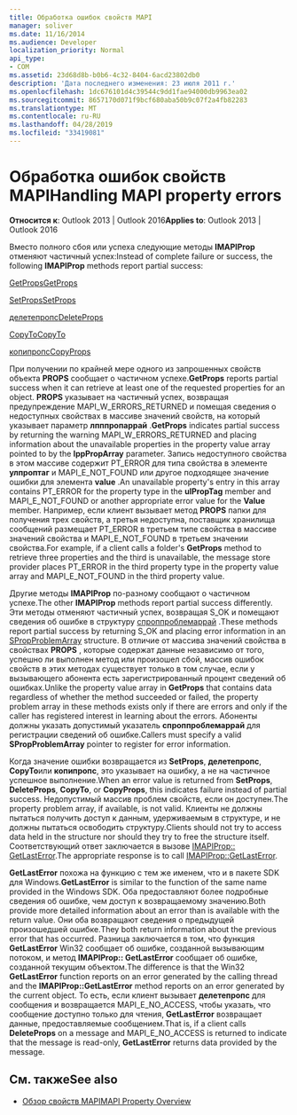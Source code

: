 ```yaml
---
title: Обработка ошибок свойств MAPI
manager: soliver
ms.date: 11/16/2014
ms.audience: Developer
localization_priority: Normal
api_type:
- COM
ms.assetid: 23d68d8b-b0b6-4c32-8404-6acd23802db0
description: 'Дата последнего изменения: 23 июля 2011 г.'
ms.openlocfilehash: 1dc676101d4c39544c9dd1fae94000db9963ea02
ms.sourcegitcommit: 8657170d071f9bcf680aba50b9c07f2a4fb82283
ms.translationtype: MT
ms.contentlocale: ru-RU
ms.lasthandoff: 04/28/2019
ms.locfileid: "33419081"
---
```

# <a name="handling-mapi-property-errors"></a><span data-ttu-id="7600d-103">Обработка ошибок свойств MAPI</span><span class="sxs-lookup"><span data-stu-id="7600d-103">Handling MAPI property errors</span></span>

<span data-ttu-id="7600d-104">**Относится к**: Outlook 2013 | Outlook 2016</span><span class="sxs-lookup"><span data-stu-id="7600d-104">**Applies to**: Outlook 2013 | Outlook 2016</span></span> 
  
<span data-ttu-id="7600d-105">Вместо полного сбоя или успеха следующие методы **IMAPIProp** отменяют частичный успех:</span><span class="sxs-lookup"><span data-stu-id="7600d-105">Instead of complete failure or success, the following **IMAPIProp** methods report partial success:</span></span> 
  
[<span data-ttu-id="7600d-106">GetProps</span><span class="sxs-lookup"><span data-stu-id="7600d-106">GetProps</span></span>](imapiprop-getprops.md)
  
[<span data-ttu-id="7600d-107">SetProps</span><span class="sxs-lookup"><span data-stu-id="7600d-107">SetProps</span></span>](imapiprop-setprops.md)
  
[<span data-ttu-id="7600d-108">делетепропс</span><span class="sxs-lookup"><span data-stu-id="7600d-108">DeleteProps</span></span>](imapiprop-deleteprops.md)
  
[<span data-ttu-id="7600d-109">CopyTo</span><span class="sxs-lookup"><span data-stu-id="7600d-109">CopyTo</span></span>](imapiprop-copyto.md)
  
[<span data-ttu-id="7600d-110">копипропс</span><span class="sxs-lookup"><span data-stu-id="7600d-110">CopyProps</span></span>](imapiprop-copyprops.md)
  
<span data-ttu-id="7600d-111">При получении по крайней мере одного из запрошенных свойств объекта **PROPS** сообщает о частичном успехе.</span><span class="sxs-lookup"><span data-stu-id="7600d-111">**GetProps** reports partial success when it can retrieve at least one of the requested properties for an object.</span></span> <span data-ttu-id="7600d-112">**PROPS** указывает на частичный успех, возвращая предупреждение MAPI_W_ERRORS_RETURNED и помещая сведения о недоступных свойствах в массиве значений свойств, на который указывает параметр **лпппропаррай** .</span><span class="sxs-lookup"><span data-stu-id="7600d-112">**GetProps** indicates partial success by returning the warning MAPI_W_ERRORS_RETURNED and placing information about the unavailable properties in the property value array pointed to by the **lppPropArray** parameter.</span></span> <span data-ttu-id="7600d-113">Запись недоступного свойства в этом массиве содержит PT_ERROR для типа свойства в элементе **улпроптаг** и MAPI_E_NOT_FOUND или другое подходящее значение ошибки для элемента **value** .</span><span class="sxs-lookup"><span data-stu-id="7600d-113">An unavailable property's entry in this array contains PT_ERROR for the property type in the **ulPropTag** member and MAPI_E_NOT_FOUND or another appropriate error value for the **Value** member.</span></span> <span data-ttu-id="7600d-114">Например, если клиент вызывает метод **PROPS** папки для получения трех свойств, а третья недоступна, поставщик хранилища сообщений размещает PT_ERROR в третьем типе свойства в массиве значений свойства и MAPI_E_NOT_FOUND в третьем значении свойства.</span><span class="sxs-lookup"><span data-stu-id="7600d-114">For example, if a client calls a folder's **GetProps** method to retrieve three properties and the third is unavailable, the message store provider places PT_ERROR in the third property type in the property value array and MAPI_E_NOT_FOUND in the third property value.</span></span> 
  
<span data-ttu-id="7600d-115">Другие методы **IMAPIProp** по-разному сообщают о частичном успехе.</span><span class="sxs-lookup"><span data-stu-id="7600d-115">The other **IMAPIProp** methods report partial success differently.</span></span> <span data-ttu-id="7600d-116">Эти методы отменяют частичный успех, возвращая S_OK и помещают сведения об ошибке в структуру [спроппроблемаррай](spropproblemarray.md) .</span><span class="sxs-lookup"><span data-stu-id="7600d-116">These methods report partial success by returning S_OK and placing error information in an [SPropProblemArray](spropproblemarray.md) structure.</span></span> <span data-ttu-id="7600d-117">В отличие от массива значений свойства в свойствах **PROPS** , которые содержат данные независимо от того, успешно ли выполнен метод или произошел сбой, массив ошибок свойств в этих методах существует только в том случае, если у вызывающего абонента есть зарегистрированный процент сведений об ошибках.</span><span class="sxs-lookup"><span data-stu-id="7600d-117">Unlike the property value array in **GetProps** that contains data regardless of whether the method succeeded or failed, the property problem array in these methods exists only if there are errors and only if the caller has registered interest in learning about the errors.</span></span> <span data-ttu-id="7600d-118">Абоненты должны указать допустимый указатель **спроппроблемаррай** для регистрации сведений об ошибке.</span><span class="sxs-lookup"><span data-stu-id="7600d-118">Callers must specify a valid **SPropProblemArray** pointer to register for error information.</span></span> 
  
<span data-ttu-id="7600d-119">Когда значение ошибки возвращается из **SetProps**, **делетепропс**, **CopyTo**или **копипропс**, это указывает на ошибку, а не на частичное успешное выполнение.</span><span class="sxs-lookup"><span data-stu-id="7600d-119">When an error value is returned from **SetProps**, **DeleteProps**, **CopyTo**, or **CopyProps**, this indicates failure instead of partial success.</span></span> <span data-ttu-id="7600d-120">Недопустимый массив проблем свойств, если он доступен.</span><span class="sxs-lookup"><span data-stu-id="7600d-120">The property problem array, if available, is not valid.</span></span> <span data-ttu-id="7600d-121">Клиенты не должны пытаться получить доступ к данным, удерживаемым в структуре, и не должны пытаться освободить структуру.</span><span class="sxs-lookup"><span data-stu-id="7600d-121">Clients should not try to access data held in the structure nor should they try to free the structure itself.</span></span> <span data-ttu-id="7600d-122">Соответствующий ответ заключается в вызове [IMAPIProp:: GetLastError](imapiprop-getlasterror.md).</span><span class="sxs-lookup"><span data-stu-id="7600d-122">The appropriate response is to call [IMAPIProp::GetLastError](imapiprop-getlasterror.md).</span></span> 
  
<span data-ttu-id="7600d-123">**GetLastError** похожа на функцию с тем же именем, что и в пакете SDK для Windows.</span><span class="sxs-lookup"><span data-stu-id="7600d-123">**GetLastError** is similar to the function of the same name provided in the Windows SDK.</span></span> <span data-ttu-id="7600d-124">Оба предоставляют более подробные сведения об ошибке, чем доступ к возвращаемому значению.</span><span class="sxs-lookup"><span data-stu-id="7600d-124">Both provide more detailed information about an error than is available with the return value.</span></span> <span data-ttu-id="7600d-125">Они оба возвращают сведения о предыдущей произошедшей ошибке.</span><span class="sxs-lookup"><span data-stu-id="7600d-125">They both return information about the previous error that has occurred.</span></span> <span data-ttu-id="7600d-126">Разница заключается в том, что функция **GetLastError** Win32 сообщает об ошибке, созданной вызывающим потоком, и метод **IMAPIProp:: GetLastError** сообщает об ошибке, созданной текущим объектом.</span><span class="sxs-lookup"><span data-stu-id="7600d-126">The difference is that the Win32 **GetLastError** function reports on an error generated by the calling thread and the **IMAPIProp::GetLastError** method reports on an error generated by the current object.</span></span> <span data-ttu-id="7600d-127">То есть, если клиент вызывает **делетепропс** для сообщения и возвращается MAPI_E_NO_ACCESS, чтобы указать, что сообщение доступно только для чтения, **GetLastError** возвращает данные, предоставляемые сообщением.</span><span class="sxs-lookup"><span data-stu-id="7600d-127">That is, if a client calls **DeleteProps** on a message and MAPI_E_NO_ACCESS is returned to indicate that the message is read-only, **GetLastError** returns data provided by the message.</span></span> 
  
## <a name="see-also"></a><span data-ttu-id="7600d-128">См. также</span><span class="sxs-lookup"><span data-stu-id="7600d-128">See also</span></span>

- [<span data-ttu-id="7600d-129">Обзор свойств MAPI</span><span class="sxs-lookup"><span data-stu-id="7600d-129">MAPI Property Overview</span></span>](mapi-property-overview.md)

